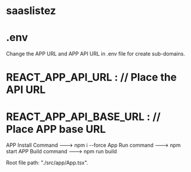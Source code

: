 # saaslistez

# .env

Change the APP URL and APP API URL in .env file for create sub-domains.

# REACT_APP_API_URL : // Place the API URL
# REACT_APP_API_BASE_URL : // Place APP base URL


APP Install Command  ---> npm i --force
App Run command  ---> npm start
APP Build command  ---> npm run build


Root file path: "./src/app/App.tsx".
